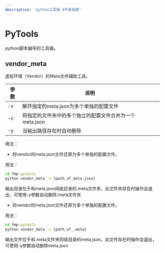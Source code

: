 ```yaml
---
description: 'python工具箱 #开发指南'
---
```


# PyTools

python脚本编写的工具箱。

## vendor_meta

虚拟环境（Vendor）的Meta文件辅助工具。

| 参数 | 说明 |
| --- | --- |
| -x | 解开指定的meta.json为多个单独的配置文件 |
| -c | 将指定的文件夹中的多个独立的配置文件合并为一个meta.json |
| -y | 当输出路径存在时自动删除 |


用法：

* 将vendor的meta.json文件还原为多个单独的配置文件。

用法：

```cmd
cd fmp-pytools
python vendor_meta -x {path_of_meta.json}
```

输出目录位于和meta.json同级目录的.meta文件夹，此文件夹存在时操作会退出，可使用-y参数自动删除.meta文件夹

* 将vendor的meta.json文件还原为多个单独的配置文件。

用法：

```cmd
cd fmp-pytools
python vendor_meta -c {path_of_.meta}
```

输出文件位于和.meta文件夹同级目录的meta.json，此文件存在时操作会退出，可使用-y参数自动删除meta.json

